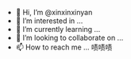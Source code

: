 - 👋 Hi, I’m @xinxinxinyan
- 👀 I’m interested in ...
- 🌱 I’m currently learning ...
- 💞️ I’m looking to collaborate on ...
- 📫 How to reach me ...
啧啧啧
<!---
xinxinxinyan/xinxinxinyan is a ✨ special ✨ repository because its `README.md` (this file) appears on your GitHub profile.
You can click the Preview link to take a look at your changes.
--->
